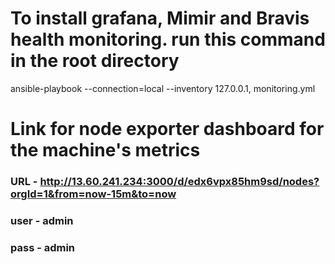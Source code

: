 # To install grafana, Mimir and Bravis health monitoring. run this command in the root directory
ansible-playbook --connection=local --inventory 127.0.0.1, monitoring.yml

# Link for  node exporter dashboard for the machine's metrics 
### URL - http://13.60.241.234:3000/d/edx6vpx85hm9sd/nodes?orgId=1&from=now-15m&to=now
### user - admin
### pass - admin
